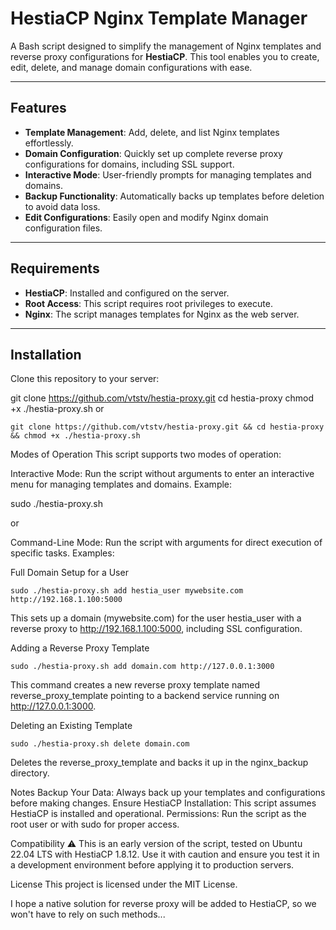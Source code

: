# HestiaCP Nginx Template Manager

A Bash script designed to simplify the management of Nginx templates and reverse proxy configurations for **HestiaCP**. 
This tool enables you to create, edit, delete, and manage domain configurations with ease.

---

## Features

-  **Template Management**: Add, delete, and list Nginx templates effortlessly.
-  **Domain Configuration**: Quickly set up complete reverse proxy configurations for domains, including SSL support.
-  **Interactive Mode**: User-friendly prompts for managing templates and domains.
-  **Backup Functionality**: Automatically backs up templates before deletion to avoid data loss.
-  **Edit Configurations**: Easily open and modify Nginx domain configuration files.

---

## Requirements

- **HestiaCP**: Installed and configured on the server.
- **Root Access**: This script requires root privileges to execute.
- **Nginx**: The script manages templates for Nginx as the web server.

---

## Installation

Clone this repository to your server:
   
   git clone https://github.com/vtstv/hestia-proxy.git
   cd hestia-proxy
   chmod +x ./hestia-proxy.sh
or 

```
git clone https://github.com/vtstv/hestia-proxy.git && cd hestia-proxy && chmod +x ./hestia-proxy.sh
```


Modes of Operation
This script supports two modes of operation:

Interactive Mode:
Run the script without arguments to enter an interactive menu for managing templates and domains.
Example:

sudo ./hestia-proxy.sh

or

Command-Line Mode:
Run the script with arguments for direct execution of specific tasks.
Examples:

Full Domain Setup for a User
```
sudo ./hestia-proxy.sh add hestia_user mywebsite.com http://192.168.1.100:5000
```
This sets up a domain (mywebsite.com) for the user hestia_user with a reverse proxy to http://192.168.1.100:5000, including SSL configuration.

Adding a Reverse Proxy Template
```
sudo ./hestia-proxy.sh add domain.com http://127.0.0.1:3000
```
This command creates a new reverse proxy template named reverse_proxy_template pointing to a backend service running on http://127.0.0.1:3000.

Deleting an Existing Template
```
sudo ./hestia-proxy.sh delete domain.com
```
Deletes the reverse_proxy_template and backs it up in the nginx_backup directory.



Notes
Backup Your Data: Always back up your templates and configurations before making changes.
Ensure HestiaCP Installation: This script assumes HestiaCP is installed and operational.
Permissions: Run the script as the root user or with sudo for proper access.

Compatibility
⚠️ This is an early version of the script, tested on Ubuntu 22.04 LTS with HestiaCP 1.8.12.
Use it with caution and ensure you test it in a development environment before applying it to production servers.

License
This project is licensed under the MIT License.

I hope a native solution for reverse proxy will be added to HestiaCP, so we won't have to rely on such methods...